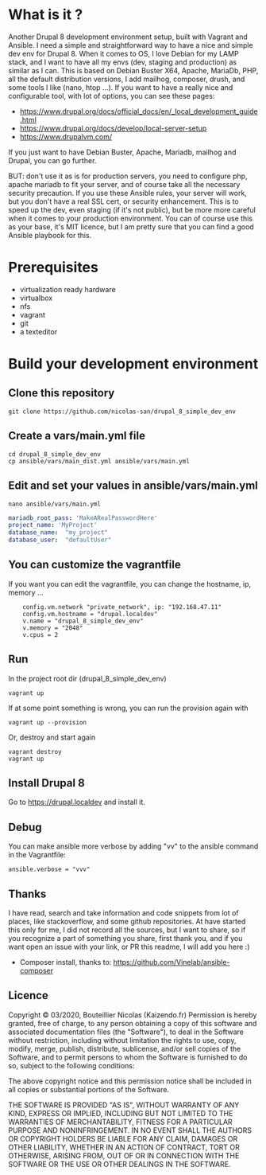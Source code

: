 # What is it ?
Another Drupal 8 development environment setup, built with Vagrant and Ansible.
I need a simple and straightforward way to have a nice and simple dev env for Drupal 8.
When it comes to OS, I love Debian for my LAMP stack, and I want to have all my envs (dev, staging and production) 
as similar as I can.
This is based on Debian Buster X64, Apache, MariaDb, PHP, all the default distribution versions,
I add mailhog, composer, drush, and some tools I like (nano, htop ...). 
If you want to have a really nice and configurable tool, with lot of options, you can see these pages:

- https://www.drupal.org/docs/official_docs/en/_local_development_guide.html
- https://www.drupal.org/docs/develop/local-server-setup
- https://www.drupalvm.com/

If you just want to have Debian Buster, Apache, Mariadb, mailhog and Drupal, you can go further.

BUT: don't use it as is for production servers, you need to configure php, apache mariadb to fit your server,
and of course take all the necessary security precaution. If you use these Ansible rules, your server will work,
but you don't have a real SSL cert, or security enhancement. This is to speed up the dev, even staging (if it's not 
public), but be more more careful when it comes to your production environment.
You can of course use this as your base, it's MIT licence, but I am pretty sure that you can find a good 
Ansible playbook for this.

# Prerequisites
- virtualization ready hardware
- virtualbox
- nfs
- vagrant
- git
- a texteditor

# Build your development environment

## Clone this repository
```shell script
git clone https://github.com/nicolas-san/drupal_8_simple_dev_env
```

## Create a vars/main.yml file
```shell script
cd drupal_8_simple_dev_env
cp ansible/vars/main_dist.yml ansible/vars/main.yml
```

## Edit and set your values in ansible/vars/main.yml
```shell script
nano ansible/vars/main.yml
```
```yaml
mariadb_root_pass: 'MakeARealPasswordHere'
project_name: 'MyProject'
database_name:  "my_project"
database_user:  "defaultUser"
```
## You can customize the vagrantfile
If you want you can edit the vagrantfile, you can change the hostname, ip, memory ...
```shell script
    config.vm.network "private_network", ip: "192.168.47.11"
    config.vm.hostname = "drupal.localdev"
    v.name = "drupal_8_simple_dev_env"
    v.memory = "2048"
    v.cpus = 2
```

## Run
In the project root dir (drupal_8_simple_dev_env)
```shell script
vagrant up
```
If at some point something is wrong, you can run the provision again with
```shell script
vagrant up --provision
```
Or, destroy and start again
```shell script
vagrant destroy
vagrant up
```

## Install Drupal 8
Go to https://drupal.localdev and install it.

## Debug
You can make ansible more verbose by adding "vv" to the ansible command in the Vagrantfile:
```shell script
ansible.verbose = "vvv"
```

## Thanks
I have read, search and take information and code snippets from lot of places, like stackoverflow, 
and some github repositories.
At have started this only for me, I did not record all the sources, but I want to share, so if you recognize a part of something you share,
 first thank you, and if you want open an issue with your link, or PR this readme, I will add you here :)
- Composer install, thanks to: https://github.com/Vinelab/ansible-composer 

## Licence
Copyright © 03/2020, Bouteillier Nicolas (Kaizendo.fr)
Permission is hereby granted, free of charge, to any person obtaining a copy of this software and associated documentation files (the "Software"), to deal in the Software without restriction, including without limitation the rights to use, copy, modify, merge, publish, distribute, sublicense, and/or sell copies of the Software, and to permit persons to whom the Software is furnished to do so, subject to the following conditions:

The above copyright notice and this permission notice shall be included in all copies or substantial portions of the Software.

THE SOFTWARE IS PROVIDED "AS IS", WITHOUT WARRANTY OF ANY KIND, EXPRESS OR IMPLIED, INCLUDING BUT NOT LIMITED TO THE WARRANTIES OF MERCHANTABILITY, FITNESS FOR A PARTICULAR PURPOSE AND NONINFRINGEMENT. IN NO EVENT SHALL THE AUTHORS OR COPYRIGHT HOLDERS BE LIABLE FOR ANY CLAIM, DAMAGES OR OTHER LIABILITY, WHETHER IN AN ACTION OF CONTRACT, TORT OR OTHERWISE, ARISING FROM, OUT OF OR IN CONNECTION WITH THE SOFTWARE OR THE USE OR OTHER DEALINGS IN THE SOFTWARE.


